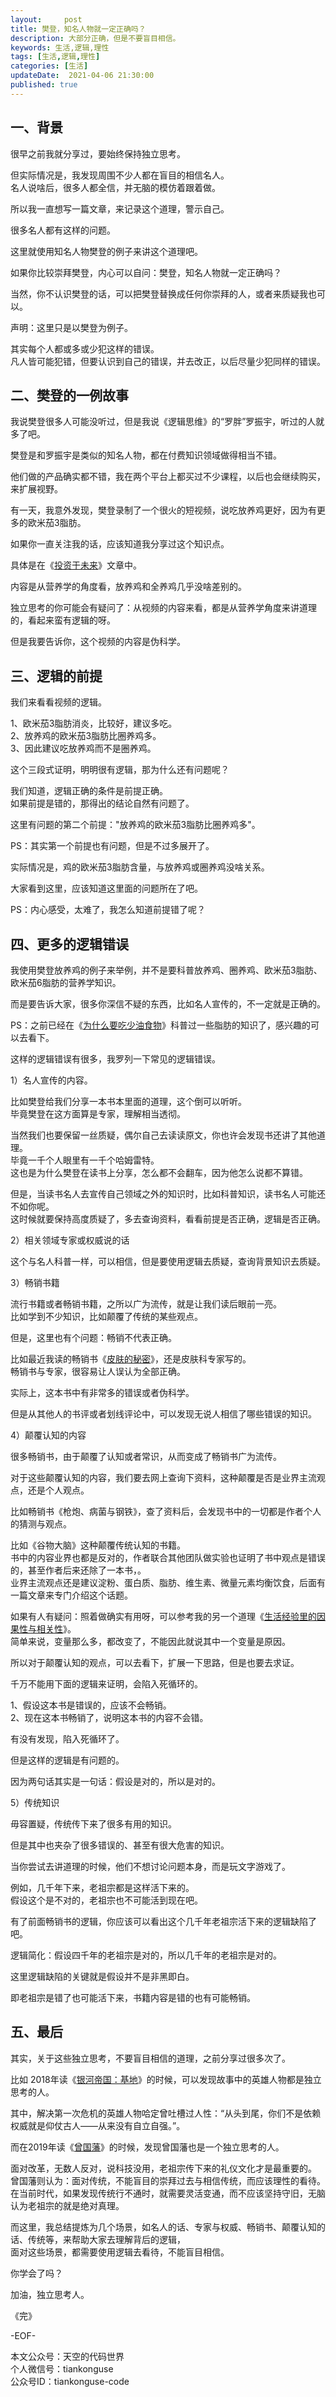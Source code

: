 ```yaml
---   
layout:     post  
title: 樊登，知名人物就一定正确吗？  
description: 大部分正确，但是不要盲目相信。   
keywords: 生活,逻辑,理性  
tags: [生活,逻辑,理性]    
categories: [生活]  
updateDate:  2021-04-06 21:30:00  
published: true  
---  
```



## 一、背景  


很早之前我就分享过，要始终保持独立思考。  


但实际情况是，我发现周围不少人都在盲目的相信名人。  
名人说啥后，很多人都全信，并无脑的模仿着跟着做。  


所以我一直想写一篇文章，来记录这个道理，警示自己。  


很多名人都有这样的问题。  


这里就使用知名人物樊登的例子来讲这个道理吧。  


如果你比较崇拜樊登，内心可以自问：樊登，知名人物就一定正确吗？  


当然，你不认识樊登的话，可以把樊登替换成任何你崇拜的人，或者来质疑我也可以。  


声明：这里只是以樊登为例子。  


其实每个人都或多或少犯这样的错误。  
凡人皆可能犯错，但要认识到自己的错误，并去改正，以后尽量少犯同样的错误。  



## 二、樊登的一例故事  


我说樊登很多人可能没听过，但是我说《逻辑思维》的“罗胖”罗振宇，听过的人就多了吧。  


樊登是和罗振宇是类似的知名人物，都在付费知识领域做得相当不错。  


他们做的产品确实都不错，我在两个平台上都买过不少课程，以后也会继续购买，来扩展视野。  


有一天，我意外发现，樊登录制了一个很火的短视频，说吃放养鸡更好，因为有更多的欧米茄3脂肪。  


如果你一直关注我的话，应该知道我分享过这个知识点。  


具体是在《[投资于未来](https://mp.weixin.qq.com/s/UstLXdymzs8B-mM0ttNECQ)》文章中。  


内容是从营养学的角度看，放养鸡和全养鸡几乎没啥差别的。  


独立思考的你可能会有疑问了：从视频的内容来看，都是从营养学角度来讲道理的，看起来蛮有逻辑的呀。  


但是我要告诉你，这个视频的内容是伪科学。  


## 三、逻辑的前提  


我们来看看视频的逻辑。  


1、欧米茄3脂肪消炎，比较好，建议多吃。  
2、放养鸡的欧米茄3脂肪比圈养鸡多。  
3、因此建议吃放养鸡而不是圈养鸡。  


这个三段式证明，明明很有逻辑，那为什么还有问题呢？  


我们知道，逻辑正确的条件是前提正确。  
如果前提是错的，那得出的结论自然有问题了。  


这里有问题的第二个前提："放养鸡的欧米茄3脂肪比圈养鸡多"。  


PS：其实第一个前提也有问题，但是不过多展开了。  


实际情况是，鸡的欧米茄3脂肪含量，与放养鸡或圈养鸡没啥关系。  


大家看到这里，应该知道这里面的问题所在了吧。  


PS：内心感受，太难了，我怎么知道前提错了呢？  


## 四、更多的逻辑错误  


我使用樊登放养鸡的例子来举例，并不是要科普放养鸡、圈养鸡、欧米茄3脂肪、欧米茄6脂肪的营养学知识。  


而是要告诉大家，很多你深信不疑的东西，比如名人宣传的，不一定就是正确的。  


PS：之前已经在《[为什么要吃少油食物](https://mp.weixin.qq.com/s/IyMRjsk3PWDv_RQ04P2vcA)》科普过一些脂肪的知识了，感兴趣的可以去看下。  


这样的逻辑错误有很多，我罗列一下常见的逻辑错误。  


1）名人宣传的内容。  


比如樊登给我们分享一本书本里面的道理，这个倒可以听听。  
毕竟樊登在这方面算是专家，理解相当透彻。  


当然我们也要保留一丝质疑，偶尔自己去读读原文，你也许会发现书还讲了其他道理。  
毕竟一千个人眼里有一千个哈姆雷特。  
这也是为什么樊登在读书上分享，怎么都不会翻车，因为他怎么说都不算错。  


但是，当读书名人去宣传自己领域之外的知识时，比如科普知识，读书名人可能还不如你呢。  
这时候就要保持高度质疑了，多去查询资料，看看前提是否正确，逻辑是否正确。  


2）相关领域专家或权威说的话  


这个与名人科普一样，可以相信，但是要使用逻辑去质疑，查询背景知识去质疑。  


3）畅销书籍  


流行书籍或者畅销书籍，之所以广为流传，就是让我们读后眼前一亮。  
比如学到不少知识，比如颠覆了传统的某些观点。  


但是，这里也有个问题：畅销不代表正确。  


比如最近我读的畅销书《[皮肤的秘密](https://mp.weixin.qq.com/s/CQOkdy2LTySKphG7mHsBYA)》，还是皮肤科专家写的。  
畅销书与专家，很容易让人误认为全部正确。  


实际上，这本书中有非常多的错误或者伪科学。  


但是从其他人的书评或者划线评论中，可以发现无说人相信了哪些错误的知识。  


4）颠覆认知的内容  


很多畅销书，由于颠覆了认知或者常识，从而变成了畅销书广为流传。  


对于这些颠覆认知的内容，我们要去网上查询下资料，这种颠覆是否是业界主流观点，还是个人观点。  


比如畅销书《枪炮、病菌与钢铁》，查了资料后，会发现书中的一切都是作者个人的猜测与观点。  


比如《谷物大脑》这种颠覆传统认知的书籍。  
书中的内容业界也都是反对的，作者联合其他团队做实验也证明了书中观点是错误的，甚至作者后来还除了一本书，。  
业界主流观点还是建议淀粉、蛋白质、脂肪、维生素、微量元素均衡饮食，后面有一篇文章来专门介绍这个话题。  


如果有人有疑问：照着做确实有用呀，可以参考我的另一个道理《[生活经验里的因果性与相关性](https://mp.weixin.qq.com/s/UNffMf36cgcVODpym9vQZQ)》。  
简单来说，变量那么多，都改变了，不能因此就说其中一个变量是原因。  


所以对于颠覆认知的观点，可以去看下，扩展一下思路，但是也要去求证。  


千万不能用下面的逻辑来证明，会陷入死循环的。  


1、假设这本书是错误的，应该不会畅销。  
2、现在这本书畅销了，说明这本书的内容不会错。  


有没有发现，陷入死循环了。  


但是这样的逻辑是有问题的。  


因为两句话其实是一句话：假设是对的，所以是对的。  


5）传统知识  


毋容置疑，传统传下来了很多有用的知识。  


但是其中也夹杂了很多错误的、甚至有很大危害的知识。  


当你尝试去讲道理的时候，他们不想讨论问题本身，而是玩文字游戏了。  


例如，几千年下来，老祖宗都是这样活下来的。  
假设这个是不对的，老祖宗也不可能活到现在吧。  


有了前面畅销书的逻辑，你应该可以看出这个几千年老祖宗活下来的逻辑缺陷了吧。  


逻辑简化：假设四千年的老祖宗是对的，所以几千年的老祖宗是对的。  


这里逻辑缺陷的关键就是假设并不是非黑即白。  


即老祖宗是错了也可能活下来，书籍内容是错的也有可能畅销。  



## 五、最后  


其实，关于这些独立思考，不要盲目相信的道理，之前分享过很多次了。  


比如 2018年读《[银河帝国：基地](https://mp.weixin.qq.com/s/imfj8Vj_R-J47JFJowjbpw)》的时候，可以发现故事中的英雄人物都是独立思考的人。  


其中，解决第一次危机的英雄人物哈定曾吐槽过人性：“从头到尾，你们不是依赖权威就是仰仗古人——从来没有自立自强。”。  



而在2019年读《[曾国藩](https://mp.weixin.qq.com/s/Rns0pxZIuhIwWCvhTARJAg)》的时候，发现曾国藩也是一个独立思考的人。  


面对改革，无数人反对，说科技没用，老祖宗传下来的礼仪文化才是最重要的。  
曾国藩则认为：面对传统，不能盲目的崇拜过去与相信传统，而应该理性的看待。  
在当前时代，如果发现传统行不通时，就需要灵活变通，而不应该坚持守旧，无脑认为老祖宗的就是绝对真理。  



而这里，我总结提炼为几个场景，如名人的话、专家与权威、畅销书、颠覆认知的话、传统等，来帮助大家去理解背后的逻辑，  
面对这些场景，都需要使用逻辑去看待，不能盲目相信。  


你学会了吗？  


加油，独立思考人。  


《完》  


-EOF-  



本文公众号：天空的代码世界  
个人微信号：tiankonguse  
公众号ID：tiankonguse-code  
  

